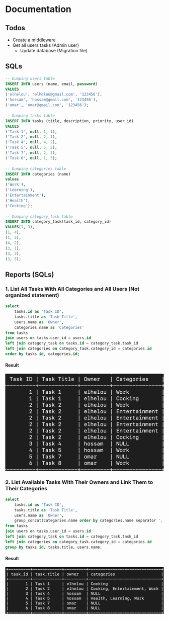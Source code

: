 # Documentation

## Todos
- Create a middleware
- Get all users tasks (Admin user)
    - Update database (Migration file)

## SQLs

```sql
-- Dumping users table
INSERT INTO users (name, email, password)
VALUES
('elhelou', 'elhelou@gmail.com', '123456'),
('hossam', 'hossam@gmail.com', '123456'),
('omar', 'omar@gmail.com', '123456');

-- Dumping tasks table
INSERT INTO tasks (title, description, priority, user_id)
VALUES
('Task 1', null, 1, 1),
('Task 2', null, 2, 1),
('Task 4', null, 4, 2),
('Task 5', null, 5, 2),
('Task 7', null, 2, 3),
('Task 8', null, 1, 3);

-- Dumping categories table
INSERT INTO categories (name)
values
('Work'),
('Learning'),
('Entertainment'),
('Health'),
('Cocking');

-- Dumping category_task table
INSERT INTO category_task(task_id, category_id)
VALUES(1, 3),
(1, 4),
(1, 5),
(4, 2),
(3, 1),
(3, 3),
(3, 5);
```

## Reports (SQLs)

### 1. List All Tasks With All Categories and All Users (Not organized statement)

```sql
select
    tasks.id as 'Task ID',
    tasks.title as 'Task Title',
    users.name as 'Owner',
    categories.name as 'Categories'
from tasks
join users on tasks.user_id = users.id
left join category_task on tasks.id = category_task.task_id
left join categories on category_task.category_id = categories.id
order by tasks.id, categories.id;
```

#### Result

![List of Tasks, users, and categories (Not organized)](doc-1.png)

### 2. List Available Tasks With Their Owners and Link Them to Their Categories

```sql
select
    tasks.id as 'Task ID',
    tasks.title as 'Task Title',
    users.name as 'Owner',
    group_concat(categories.name order by categories.name separator ', ') as Categories
from tasks
join users on tasks.user_id = users.id
left join category_task on tasks.id = category_task.task_id
left join categories on category_task.category_id = categories.id
group by tasks.id, tasks.title, users.name;
```

#### Result

![List of tasks linked to users and categories (Grouped)](doc-2.png)
